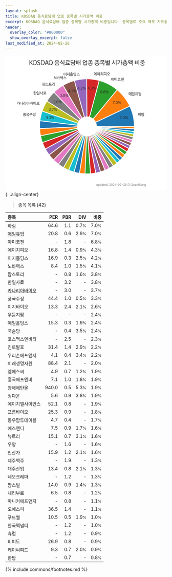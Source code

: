 ```yaml
---
layout: splash
title: KOSDAQ 음식료담배 업종 종목별 시가총액 비중
excerpt: KOSDAQ 음식료담배 업종 종목별 시가총액 비중입니다. 종목별로 주요 재무 지표를 함께 표시합니다.
header:
  overlay_color: "#800000"
  show_overlay_excerpt: false
last_modified_at: 2024-02-28
---
```



![KOSDAQ 음식료담배 업종 종목별 시가총액 비중](/stats/sector/images/kosdaq_업종_음식료담배_종목.png){: .align-center}


> **종목 목록 (42)**<a id="list"></a>

| **종목** | **PER** | **PBR** | **DIV** | **비중** |
| :------- | ------: | ------: | ------: | -------: |
| 하림 | 64.6 | 1.1 | 0.7<small>%</small> | 7.0<small>%</small> |
| [매일유업](/267980/) | 20.8 | 0.6 | 2.9<small>%</small> | 7.0<small>%</small> |
| 아미코젠 | - | 1.8 | - | 6.8<small>%</small> |
| 에이치피오 | 16.8 | 1.4 | 0.9<small>%</small> | 4.3<small>%</small> |
| 이지홀딩스 | 16.9 | 0.3 | 2.5<small>%</small> | 4.2<small>%</small> |
| 노바렉스 | 8.4 | 1.0 | 1.5<small>%</small> | 4.1<small>%</small> |
| 팜스토리 | - | 0.8 | 1.6<small>%</small> | 3.8<small>%</small> |
| 한일사료 | - | 3.2 | - | 3.8<small>%</small> |
| [카나리아바이오](/016790/) | - | 3.0 | - | 3.7<small>%</small> |
| 풍국주정 | 44.4 | 1.0 | 0.5<small>%</small> | 3.3<small>%</small> |
| 이지바이오 | 13.3 | 2.4 | 2.1<small>%</small> | 2.6<small>%</small> |
| 우듬지팜 | - | - | - | 2.4<small>%</small> |
| 매일홀딩스 | 15.3 | 0.3 | 1.9<small>%</small> | 2.4<small>%</small> |
| 국순당 | - | 0.4 | 3.5<small>%</small> | 2.4<small>%</small> |
| 코스맥스엔비티 | - | 2.5 | - | 2.3<small>%</small> |
| 진로발효 | 31.4 | 1.4 | 2.9<small>%</small> | 2.2<small>%</small> |
| 우리손에프앤지 | 4.1 | 0.4 | 3.4<small>%</small> | 2.2<small>%</small> |
| 미래생명자원 | 88.4 | 2.1 | - | 2.0<small>%</small> |
| 엠에스씨 | 4.9 | 0.7 | 1.2<small>%</small> | 1.9<small>%</small> |
| 흥국에프엔비 | 7.1 | 1.0 | 1.8<small>%</small> | 1.9<small>%</small> |
| 창해에탄올 | 940.0 | 0.5 | 5.3<small>%</small> | 1.9<small>%</small> |
| 정다운 | 5.6 | 0.9 | 3.8<small>%</small> | 1.9<small>%</small> |
| 에이치엘사이언스 | 52.1 | 0.8 | - | 1.9<small>%</small> |
| 프롬바이오 | 25.3 | 0.9 | - | 1.8<small>%</small> |
| 동우팜투테이블 | 4.7 | 0.4 | - | 1.7<small>%</small> |
| 에스앤디 | 7.5 | 0.9 | 1.7<small>%</small> | 1.6<small>%</small> |
| 뉴트리 | 15.1 | 0.7 | 3.1<small>%</small> | 1.6<small>%</small> |
| 우양 | - | 1.6 | - | 1.6<small>%</small> |
| 인산가 | 15.9 | 1.2 | 2.1<small>%</small> | 1.6<small>%</small> |
| 제주맥주 | - | 1.9 | - | 1.3<small>%</small> |
| 대주산업 | 13.4 | 0.8 | 2.1<small>%</small> | 1.3<small>%</small> |
| 네오크레마 | - | 1.2 | - | 1.3<small>%</small> |
| 팜스빌 | 14.0 | 0.9 | 1.4<small>%</small> | 1.3<small>%</small> |
| 체리부로 | 6.5 | 0.8 | - | 1.2<small>%</small> |
| 마니커에프앤지 | - | 0.8 | - | 1.1<small>%</small> |
| 오에스피 | 36.5 | 1.4 | - | 1.1<small>%</small> |
| 푸드웰 | 10.5 | 0.5 | 1.9<small>%</small> | 1.0<small>%</small> |
| 한국맥널티 | - | 1.2 | - | 1.0<small>%</small> |
| 휴럼 | - | 1.2 | - | 0.9<small>%</small> |
| 비피도 | 26.9 | 0.8 | - | 0.9<small>%</small> |
| 케이씨피드 | 9.3 | 0.7 | 2.0<small>%</small> | 0.9<small>%</small> |
| 한탑 | - | 0.7 | - | 0.8<small>%</small> |

{% include commons/footnotes.md %}